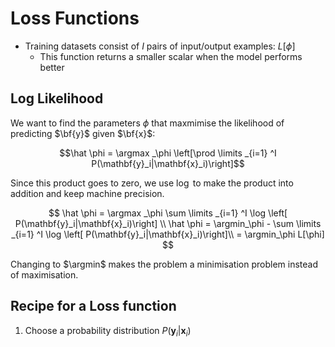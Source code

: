 # Loss Functions

- Training datasets consist of $I$ pairs of input/output examples: $L[\phi]$
    - This function returns a smaller scalar when the model performs better

## Log Likelihood

We want to find the parameters $\phi$ that maxmimise the likelihood of predicting $\bf{y}$ given $\bf{x}$:

$$\hat \phi =  \argmax _\phi \left[\prod \limits _{i=1} ^I P(\mathbf{y}_i|\mathbf{x}_i)\right]$$

Since this product goes to zero, we use $\log$ to make the product into addition and keep machine precision.

$$
\hat \phi =  \argmax _\phi \sum \limits _{i=1} ^I \log \left[  P(\mathbf{y}_i|\mathbf{x}_i)\right] \\
\hat \phi = \argmin_\phi - \sum \limits _{i=1} ^I \log \left[  P(\mathbf{y}_i|\mathbf{x}_i)\right]\\
= \argmin_\phi L[\phi]
$$

Changing to $\argmin$ makes the problem a minimisation problem instead of maximisation.

## Recipe for a Loss function

1. Choose a probability distribution $P(\mathbf{y}_i|\mathbf{x}_i)$
